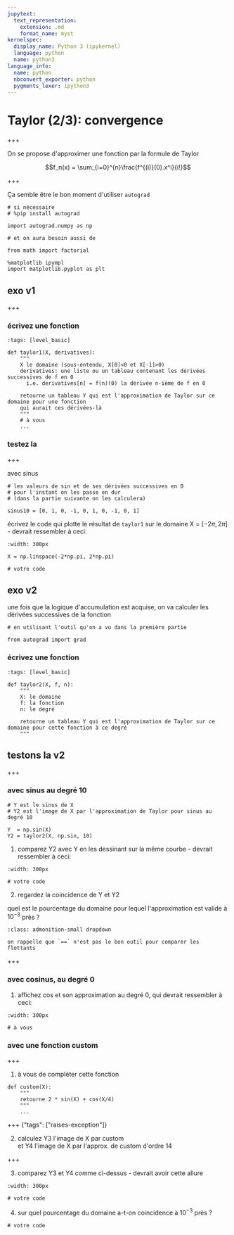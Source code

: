 ```yaml
---
jupytext:
  text_representation:
    extension: .md
    format_name: myst
kernelspec:
  display_name: Python 3 (ipykernel)
  language: python
  name: python3
language_info:
  name: python
  nbconvert_exporter: python
  pygments_lexer: ipython3
---
```


# Taylor (2/3): convergence

+++

On se propose d'approximer une fonction par la formule de Taylor

$$f_n(x) = \sum_{i=0}^{n}\frac{f^{(i)}(0).x^i}{i!}$$

+++

Ça semble être le bon moment d'utiliser `autograd`

```{code-cell} ipython3
# si nécessaire
# %pip install autograd

import autograd.numpy as np
```

```{code-cell} ipython3
# et on aura besoin aussi de 

from math import factorial

%matplotlib ipympl
import matplotlib.pyplot as plt
```

## exo v1

+++

### écrivez une fonction

```{code-cell} ipython3
:tags: [level_basic]

def taylor1(X, derivatives):
    """
    X le domaine (sous-entendu, X[0]<0 et X[-1]>0)
    derivatives: une liste ou un tableau contenant les dérivées successives de f en 0
      i.e. derivatives[n] = f(n)(0) la dérivée n-ième de f en 0

    retourne un tableau Y qui est l'approximation de Taylor sur ce domaine pour une fonction
    qui aurait ces dérivées-là
    """
    # à vous
    ...
```

### testez la

+++

avec sinus

```{code-cell} ipython3
# les valeurs de sin et de ses dérivées successives en 0
# pour l'instant on les passe en dur
# (dans la partie suivante on les calculera)

sinus10 = [0, 1, 0, -1, 0, 1, 0, -1, 0, 1]
```

écrivez le code qui plotte le résultat de `taylor1` sur le domaine X = $[-2\pi, 2\pi]$ - devrait ressembler à ceci:

```{image} media/taylor2-v1.png
:width: 300px
```

```{code-cell} ipython3
X = np.linspace(-2*np.pi, 2*np.pi)
```

```{code-cell} ipython3
# votre code
```

## exo v2

une fois que la logique d'accumulation est acquise, on va calculer les dérivées successives de la fonction

```{code-cell} ipython3
# en utilisant l'outil qu'on a vu dans la première partie

from autograd import grad
```

### écrivez une fonction

```{code-cell} ipython3
:tags: [level_basic]

def taylor2(X, f, n):
    """
    X: le domaine
    f: la fonction
    n: le degré
    
    retourne un tableau Y qui est l'approximation de Taylor sur ce domaine pour cette fonction à ce degré
    """
```

## testons la v2

+++

### avec sinus au degré 10

```{code-cell} ipython3
# Y est le sinus de X
# Y2 est l'image de X par l'approximation de Taylor pour sinus au degré 10

Y  = np.sin(X)
Y2 = taylor2(X, np.sin, 10)
```

1. comparez Y2 avec Y en les dessinant sur la même courbe - devrait ressembler à ceci:

```{image} media/taylor2-v2-sin.png
:width: 300px
```

```{code-cell} ipython3
# votre code
```

2. regardez la coincidence de Y et Y2

quel est le pourcentage du domaine pour lequel l'approximation est valide à $10^{-3}$ près ?

````{admonition} rappel
:class: admonition-small dropdown

on rappelle que `==` n'est pas le bon outil pour comparer les flottants
````

+++

### avec cosinus, au degré 0

1. affichez cos et son approximation au degré 0, qui devrait ressembler à ceci:

```{image} media/taylor2-v2-cos.png
:width: 300px
```

```{code-cell} ipython3
# à vous
```

### avec une fonction custom

+++

1. à vous de compléter cette fonction

```{code-cell} ipython3
def custom(X):
    """
    retourne 2 * sin(X) + cos(X/4)
    """
    ...
```

+++ {"tags": ["raises-exception"]}

2. calculez Y3 l'image de X par custom  
   et Y4 l'image de X par l'approx. de custom d'ordre 14

+++

3. comparez Y3 et Y4 comme ci-dessus - devrait avoir cette allure

```{image} media/taylor2-v2-custom.png
:width: 300px
```

```{code-cell} ipython3
# votre code
```

4. sur quel pourcentage du domaine a-t-on coincidence à $10^{-3}$ près ?

```{code-cell} ipython3
# votre code
```
